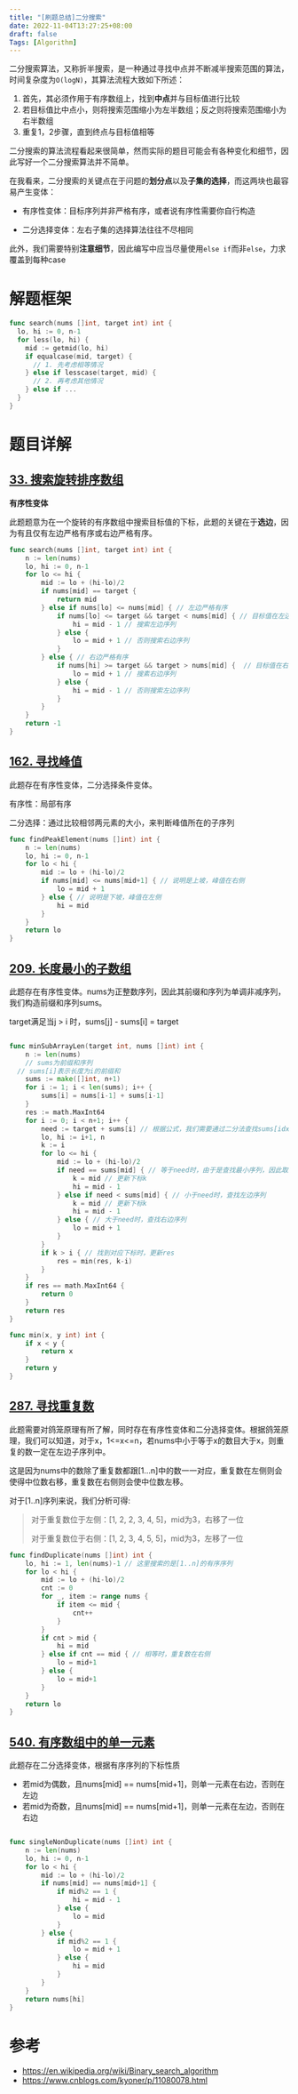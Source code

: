 ```yaml
---
title: "[刷题总结]二分搜索"
date: 2022-11-04T13:27:25+08:00
draft: false
Tags: [Algorithm]
---
```


二分搜索算法，又称折半搜索，是一种通过寻找中点并不断减半搜索范围的算法，时间复杂度为`O(logN)`，其算法流程大致如下所述：

1. 首先，其必须作用于有序数组上，找到**中点**并与目标值进行比较
2. 若目标值比中点小，则将搜索范围缩小为左半数组；反之则将搜索范围缩小为右半数组
3. 重复1，2步骤，直到终点与目标值相等

二分搜索的算法流程看起来很简单，然而实际的题目可能会有各种变化和细节，因此写好一个二分搜索算法并不简单。

在我看来，二分搜索的关键点在于问题的**划分点**以及**子集的选择**，而这两块也最容易产生变体：

- 有序性变体：目标序列并非严格有序，或者说有序性需要你自行构造

- 二分选择变体：左右子集的选择算法往往不尽相同

此外，我们需要特别**注意细节**，因此编写中应当尽量使用`else if`而非`else`，力求覆盖到每种case

# 解题框架

```go
func search(nums []int, target int) int {
  lo, hi := 0, n-1
  for less(lo, hi) {
    mid := getmid(lo, hi)
    if equalcase(mid, target) {
      // 1. 先考虑相等情况
    } else if lesscase(target, mid) {
      // 2. 再考虑其他情况
    } else if ...
  }
}
```

# 题目详解

## [33. 搜索旋转排序数组](https://leetcode.cn/problems/search-in-rotated-sorted-array/description/)

**有序性变体**

此题题意为在一个旋转的有序数组中搜索目标值的下标，此题的关键在于**选边**，因为有且仅有左边严格有序或右边严格有序。

```go
func search(nums []int, target int) int {
	n := len(nums)
	lo, hi := 0, n-1
	for lo <= hi {
		mid := lo + (hi-lo)/2
		if nums[mid] == target {
			return mid
		} else if nums[lo] <= nums[mid] { // 左边严格有序
			if nums[lo] <= target && target < nums[mid] { // 目标值在左边序列
				hi = mid - 1 // 搜索左边序列
			} else {
				lo = mid + 1 // 否则搜索右边序列
			}
		} else { // 右边严格有序
			if nums[hi] >= target && target > nums[mid] {  // 目标值在右边序列
				lo = mid + 1 // 搜素右边序列
			} else {
				hi = mid - 1 // 否则搜索左边序列
			}
		}
	}
	return -1
}

```

## [162. 寻找峰值](https://leetcode.cn/problems/find-peak-element/description/)

此题存在有序性变体，二分选择条件变体。

有序性：局部有序

二分选择：通过比较相邻两元素的大小，来判断峰值所在的子序列

```go
func findPeakElement(nums []int) int {
	n := len(nums)
	lo, hi := 0, n-1
	for lo < hi {
		mid := lo + (hi-lo)/2
		if nums[mid] <= nums[mid+1] { // 说明是上坡，峰值在右侧
			lo = mid + 1
		} else { // 说明是下坡，峰值在左侧
			hi = mid
		}
	}
	return lo
}
```

## 	[209. 长度最小的子数组](https://leetcode.cn/problems/minimum-size-subarray-sum/description/)

此题存在有序性变体。nums为正整数序列，因此其前缀和序列为单调非减序列，我们构造前缀和序列sums。

target满足当j > i 时，sums[j] - sums[i] = target

```go

func minSubArrayLen(target int, nums []int) int {
	n := len(nums)
	// sums为前缀和序列
  // sums[i]表示长度为i的前缀和
	sums := make([]int, n+1)
	for i := 1; i < len(sums); i++ {
		sums[i] = nums[i-1] + sums[i-1]
	}
	res := math.MaxInt64
	for i := 0; i < n+1; i++ {
		need := target + sums[i] // 根据公式，我们需要通过二分法查找sums[idx]=need的下标
		lo, hi := i+1, n
		k := i
		for lo <= hi {
			mid := lo + (hi-lo)/2
			if need == sums[mid] { // 等于need时，由于是查找最小序列，因此取左边序列
				k = mid // 更新下标k
				hi = mid - 1
			} else if need < sums[mid] { // 小于need时，查找左边序列
				k = mid // 更新下标k
				hi = mid - 1
			} else { // 大于need时，查找右边序列
				lo = mid + 1
			}
		}
		if k > i { // 找到对应下标时，更新res
			res = min(res, k-i)
		}
	}
	if res == math.MaxInt64 {
		return 0
	}
	return res
}

func min(x, y int) int {
	if x < y {
		return x
	}
	return y
}

```

## [287. 寻找重复数](https://leetcode.cn/problems/find-the-duplicate-number/description/)

此题需要对鸽笼原理有所了解，同时存在有序性变体和二分选择变体。根据鸽笼原理，我们可以知道，对于x，1<=x<=n，若nums中小于等于x的数目大于x，则重复的数一定在左边子序列中。

这是因为nums中的数除了重复数都跟[1...n]中的数一一对应，重复数在左侧则会使得中位数右移，重复数在右侧则会使中位数左移。

对于[1..n]序列来说，我们分析可得:

> 对于重复数位于左侧：[1, 2, 2, 3, 4, 5]，mid为3，右移了一位
>
> 对于重复数位于右侧：[1, 2, 3, 4, 5, 5]，mid为3，左移了一位

```go
func findDuplicate(nums []int) int {
	lo, hi := 1, len(nums)-1 // 这里搜索的是[1..n]的有序序列
	for lo < hi {
		mid := lo + (hi-lo)/2
		cnt := 0
		for _, item := range nums {
			if item <= mid {
				cnt++
			}
		}
		if cnt > mid {
			hi = mid
		} else if cnt == mid { // 相等时，重复数在右侧
			lo = mid+1
		} else {
			lo = mid+1
		}
	}
	return lo
}
```

## [540. 有序数组中的单一元素](https://leetcode.cn/problems/single-element-in-a-sorted-array/description/)

此题存在二分选择变体，根据有序序列的下标性质

- 若mid为偶数，且nums[mid] == nums[mid+1]，则单一元素在右边，否则在左边
- 若mid为奇数，且nums[mid] == nums[mid+1]，则单一元素在左边，否则在右边

```go

func singleNonDuplicate(nums []int) int {
	n := len(nums)
	lo, hi := 0, n-1
	for lo < hi {
		mid := lo + (hi-lo)/2
		if nums[mid] == nums[mid+1] {
			if mid%2 == 1 {
				hi = mid - 1
			} else {
				lo = mid
			}
		} else {
			if mid%2 == 1 {
				lo = mid + 1
			} else {
				hi = mid
			}
		}
	}
	return nums[hi]
}
```



# 参考

- https://en.wikipedia.org/wiki/Binary_search_algorithm
- https://www.cnblogs.com/kyoner/p/11080078.html
